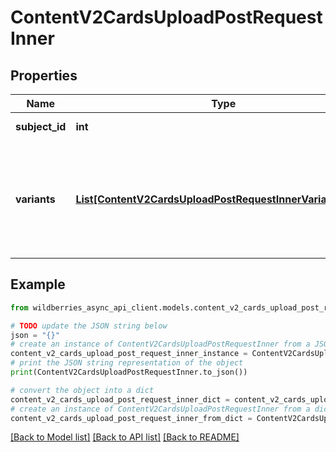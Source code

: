 # ContentV2CardsUploadPostRequestInner


## Properties

Name | Type | Description | Notes
------------ | ------------- | ------------- | -------------
**subject_id** | **int** | ID предмета | 
**variants** | [**List[ContentV2CardsUploadPostRequestInnerVariantsInner]**](ContentV2CardsUploadPostRequestInnerVariantsInner.md) | Массив вариантов товара. В каждой КТ может быть не более 30 вариантов (НМ) | 

## Example

```python
from wildberries_async_api_client.models.content_v2_cards_upload_post_request_inner import ContentV2CardsUploadPostRequestInner

# TODO update the JSON string below
json = "{}"
# create an instance of ContentV2CardsUploadPostRequestInner from a JSON string
content_v2_cards_upload_post_request_inner_instance = ContentV2CardsUploadPostRequestInner.from_json(json)
# print the JSON string representation of the object
print(ContentV2CardsUploadPostRequestInner.to_json())

# convert the object into a dict
content_v2_cards_upload_post_request_inner_dict = content_v2_cards_upload_post_request_inner_instance.to_dict()
# create an instance of ContentV2CardsUploadPostRequestInner from a dict
content_v2_cards_upload_post_request_inner_from_dict = ContentV2CardsUploadPostRequestInner.from_dict(content_v2_cards_upload_post_request_inner_dict)
```
[[Back to Model list]](../README.md#documentation-for-models) [[Back to API list]](../README.md#documentation-for-api-endpoints) [[Back to README]](../README.md)


